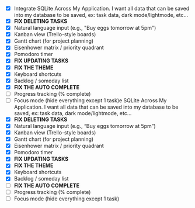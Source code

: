 - [x] Integrate SQLite Across My Application. I want all data that can be saved into my database to be saved, ex: task data, dark mode/lightmode, etc...
- [x] **FIX DELETING TASKS**
- [x] Natural language input (e.g., "Buy eggs tomorrow at 5pm")
- [x] Kanban view (Trello-style boards)
- [x] Gantt chart (for project planning)
- [x] Eisenhower matrix / priority quadrant
- [x] Pomodoro timer
- [x] **FIX UPDATING TASKS**
- [x] **FIX THE THEME**
- [x] Keyboard shortcuts
- [x] Backlog / someday list
- [x] **FIX THE AUTO COMPLETE**
- [ ] Progress tracking (% complete)
- [ ] Focus mode (hide everything except 1 task)e SQLite Across My Application. I want all data that can be saved into my database to be saved, ex: task data, dark mode/lightmode, etc...
- [x] **FIX DELETING TASKS**
- [x] Natural language input (e.g., “Buy eggs tomorrow at 5pm”)
- [x] Kanban view (Trello-style boards)
- [x] Gantt chart (for project planning)
- [x] Eisenhower matrix / priority quadrant
- [x] Pomodoro timer
- [x] **FIX UPDATING TASKS**
- [x] **FIX THE THEME**
- [x] Keyboard shortcuts
- [x] Backlog / someday list
- [ ] **FIX THE AUTO COMPLETE**
- [ ] Progress tracking (% complete)
- [ ] Focus mode (hide everything except 1 task)

